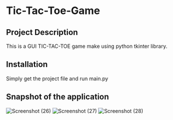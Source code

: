 # Tic-Tac-Toe-Game

## Project Description
This is a GUI TIC-TAC-TOE game make using python tkinter library.

## Installation
Simply get the project file and run main.py

## Snapshot of the application
![Screenshot (26)](https://github.com/Programmer-Kishan/Tic-Tac-Toe-Game/assets/69651170/fd791446-239a-4d0a-8824-d2e727ec1eb6)
![Screenshot (27)](https://github.com/Programmer-Kishan/Tic-Tac-Toe-Game/assets/69651170/191be453-95b3-4cbc-9573-725b6c5dbcac)
![Screenshot (28)](https://github.com/Programmer-Kishan/Tic-Tac-Toe-Game/assets/69651170/290f22ad-0a6b-4c45-a1e9-cda7e3671fb3)
